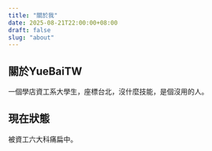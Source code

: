```yaml
---
title: "關於我"
date: 2025-08-21T22:00:00+08:00
draft: false
slug: "about"
---
```


## 關於YueBaiTW
一個學店資工系大學生，座標台北，沒什麼技能，是個沒用的人。

## 現在狀態
被資工六大科痛扁中。
